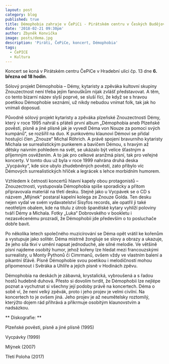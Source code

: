 ```yaml
---
layout: post
category: blog
published: true
title: Démophobia zahraje v ČePiCi - Pirátském centru v Českých Budějovicích
date: '2018-02-21 09:30pm'
author: Zbyněk Konvička
image: posts/dema.jpg
description: 'Piráti, ČePiCe, koncert, Démophobia'
tags:
  - ČePICE
  - Kultura
---
```

Koncert se koná v Pirátském centru ČePiCe v Hradební ulici čp. 13 dne **6. března od 18 hodin**.

Sólový projekt Démophobia – Démy, kytaristy a zpěváka kultovní skupiny Znouzectnost není třeba jejím fanouškům nijak zvlášť představovat. A těm, co tento bizarní název slyší poprvé, se sluší říci, že když se s hravou poetikou Démophobie seznámí, už nikdy nebudou vnímat folk, tak jak ho vnímali doposud. 

Původně sólový projekt kytaristy a zpěváka plzeňské Znouzectnosti Démy, který v roce 1995 nahrál s přáteli první album „Démophobia aneb Plzeňské pověsti, písně a jiné plísně jak je vyvedl Déma von Nouze za pomoci svých kumpánů“, se rozšířil na duo. K punkovému klaunovi Démovi se přidal hostující člen „Znouze“ Michal Röhrich. A právě spojení bravurního kytaristy Michala se surrealistickým punkerem a bavičem Démou, s hravým až dětsky naivním pohledem na svět, se ukázalo být velice šťastným a příjemným osvěžením. A to jak pro celkové aranžmá písní, tak pro veřejné koncerty. V tomto duu už byla v roce 1999 nahrána druhá deska „Vycpávky“, kde sice ubylo zhudebněných pověstí, zato přibylo víc Démových surrealistických hříček a legrácek s lehce morbidním humorem.

Vzhledem k četnosti koncertů hlavní kapely obou protagonistů – Znouzectnosti, vystupovala Démophobia spíše sporadicky a přitom připravovala materiál na třetí desku. Stejně jako u Vycpávek se o CD s názvem „Mlýnek“ postaral kapelní kolega ze Znouze Golda. Ten desku nejen vydal ve svém vydavatelství Sisyfos records, ale opatřil ji také neotřelým obalem, kde na titulu z útrob španělské kytary vyhlíží poloviny tváří Démy a Michala. Fotky „Luka“ Dobrovského v bookletu i nezasvěcenému prozradí, že Démophobii jde především o to posluchače dobře bavit.

Po několika letech společného muzicírování se Déma opět vrátil ke kořenům a vystupuje jako solitér. Déma mistrně žongluje se slovy a obrazy a ukazuje, že jeho síla tkví v umění napsat jednoduché, ale silné melodie. Ve většině písní najdeme osobitý humor, jehož kořeny lze hledat mezi francouzskými surrealisty, u Monty Pythonů či Cimrmanů, ovšem vždy ve vlastním balení a pikantní šťávě. Písně Démophobie svou poetikou i melodičností mohou připomenout i Svěráka a Uhlíře a jejich písně v Hodinách zpěvu.

Démophobia na deskách je zábavná, krystalická, vybroušená a s řadou hostů hudebně duhová. Přesto si dovolím tvrdit, že Démophobii lze nejlépe poznat a vychutnat si všechny její podoby právě na koncertech. Déma o sobě ví, že není velký zpěvák, proto i jeho projev je velmi civilní. Na koncertech to je ovšem jiná. Jeho projev je až neumětelsky roztomilý, kterýžto dojem rád přihrává a přikrmuje osobitým klaunovstvím a nadsázkou.

**
Diskografie:
**

Plzeňské pověsti, písně a jiné plísně (1995)

Vycpávky (1999)

Mlýnek (2007)

Třetí Poloha (2017)
